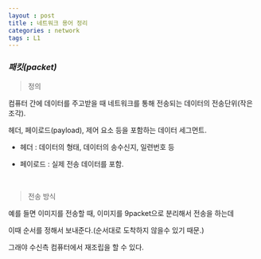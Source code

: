 ```yaml
---
layout : post
title : 네트워크 용어 정리
categories : network
tags : L1
---
```


### ***패킷(packet)*** 


> 정의

컴퓨터 간에 데이터를 주고받을 때 네트워크를 통해 전송되는 
데이터의 전송단위(작은조각).

헤더, 페이로드(payload), 제어 요소 등을 포함하는 데이터 세그먼트.

- 헤더 : 데이터의 형태, 데이터의 송수신지, 일련번호 등

- 페이로드 : 실제 전송 데이터를 포함.

<br>

> 전송 방식

예를 들면 이미지를 전송할 때, 이미지를 9packet으로 분리해서 전송을 하는데

이때 순서를 정해서 보내준다.(순서대로 도착하지 않을수 있기 때문.)

그래야 수신측 컴퓨터에서 재조립을 할 수 있다.

